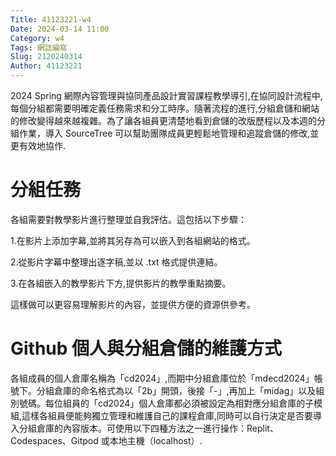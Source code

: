 ```yaml
---
Title: 41123221-w4
Date: 2024-03-14 11:00
Category: w4
Tags: 網誌編寫
Slug: 2120240314
Author: 41123221
---
```


2024 Spring 網際內容管理與協同產品設計實習課程教學導引,在協同設計流程中,每個分組都需要明確定義任務需求和分工時序。隨著流程的進行,分組倉儲和網站的修改變得越來越複雜。為了讓各組員更清楚地看到倉儲的改版歷程以及本週的分組作業，導入 SourceTree 可以幫助團隊成員更輕鬆地管理和追蹤倉儲的修改,並更有效地協作.

<!-- PELICAN_END_SUMMARY -->

# 分組任務
各組需要對教學影片進行整理並自我評估。這包括以下步驟：

1.在影片上添加字幕,並將其另存為可以嵌入到各組網站的格式。

2.從影片字幕中整理出逐字稿,並以 .txt 格式提供連結。

3.在各組嵌入的教學影片下方,提供影片的教學重點摘要。

這樣做可以更容易理解影片的內容，並提供方便的資源供參考。
# Github 個人與分組倉儲的維護方式
各組成員的個人倉庫名稱為「cd2024」,而期中分組倉庫位於「mdecd2024」帳號下。分組倉庫的命名格式為以「2b」開頭，後接「-」,再加上「midag」以及組別號碼。每位組員的「cd2024」個人倉庫都必須被設定為相對應分組倉庫的子模組,這樣各組員便能夠獨立管理和維護自己的課程倉庫,同時可以自行決定是否要導入分組倉庫的內容版本。可使用以下四種方法之一進行操作：Replit、Codespaces、Gitpod 或本地主機（localhost）.